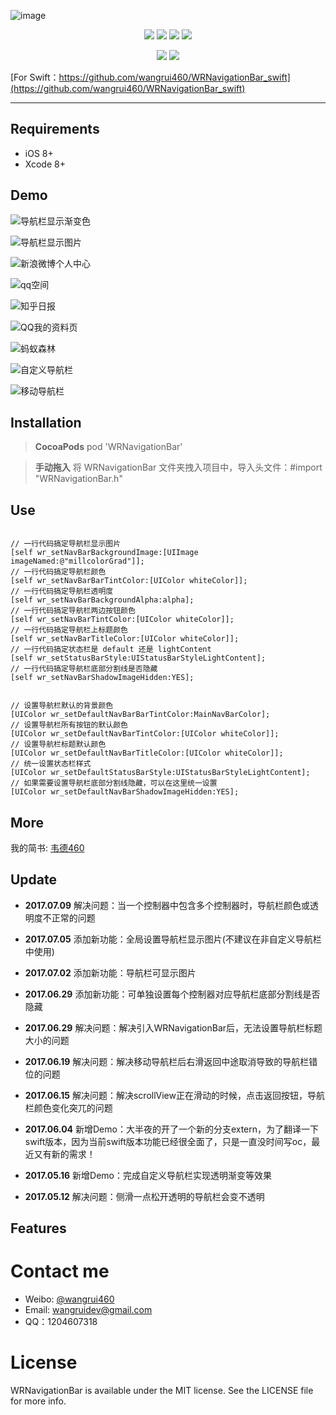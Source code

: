 ![image](https://github.com/wangrui460/WRNavigationBar/raw/master/screenshots/WRNavigationBar.png)

<p align="center">
<a href="https://github.com/wangrui460/WRNavigationBar"><img src="https://img.shields.io/badge/platform-iOS%208.0%2B-ff69b5152950834.svg"></a>
<a href="https://github.com/wangrui460/WRNavigationBar"><img src="https://img.shields.io/cocoapods/v/WRNavigationBar.svg?style=flat"></a>
<a href="https://github.com/wangrui460/WRNavigationBar_swift"><img src="https://img.shields.io/badge/Swift-compatible-orange.svg"></a>
<a href="https://github.com/wangrui460/WRNavigationBar/blob/master/LICENSE"><img src="https://img.shields.io/badge/license-MIT-green.svg?style=flat"></a>
</p>
<p align="center">
<a href="https://twitter.com/wangrui460"><img src="https://img.shields.io/twitter/url/http/shields.io.svg?style=social&maxAge=2592000"></a>
<a href="http://weibo.com/wangrui460"><img src="http://i67.tinypic.com/wbulbr.jpg"></a>
</p>

[For Swift：https://github.com/wangrui460/WRNavigationBar_swift](https://github.com/wangrui460/WRNavigationBar_swift)


------------------------------------------------------------

## Requirements
- iOS 8+
- Xcode 8+


## Demo 
![导航栏显示渐变色](https://github.com/wangrui460/WRNavigationBar_swift/raw/master/screenshots/导航栏显示渐变色.gif)

![导航栏显示图片](https://github.com/wangrui460/WRNavigationBar_swift/raw/master/screenshots/导航栏显示图片.gif)

![新浪微博个人中心](https://github.com/wangrui460/WRNavigationBar_swift/raw/master/screenshots/新浪微博个人中心.gif)

![qq空间](https://github.com/wangrui460/WRNavigationBar_swift/raw/master/screenshots/qq空间.gif)

![知乎日报](https://github.com/wangrui460/WRNavigationBar_swift/raw/master/screenshots/知乎日报.gif)

![QQ我的资料页](https://github.com/wangrui460/WRNavigationBar_swift/raw/master/screenshots/QQ我的资料页.gif)

![蚂蚁森林](https://github.com/wangrui460/WRNavigationBar_swift/raw/master/screenshots/蚂蚁森林.gif)

![自定义导航栏](https://github.com/wangrui460/WRNavigationBar_swift/raw/master/screenshots/自定义导航栏.gif)

![移动导航栏](https://github.com/wangrui460/WRNavigationBar_swift/raw/master/screenshots/移动导航栏.gif)


## Installation 
> **CocoaPods**
> pod 'WRNavigationBar'


> **手动拖入**
> 将 WRNavigationBar 文件夹拽入项目中，导入头文件：#import "WRNavigationBar.h"

## Use
<pre><code>
// 一行代码搞定导航栏显示图片
[self wr_setNavBarBackgroundImage:[UIImage imageNamed:@"millcolorGrad"]];
// 一行代码搞定导航栏颜色
[self wr_setNavBarBarTintColor:[UIColor whiteColor]];
// 一行代码搞定导航栏透明度
[self wr_setNavBarBackgroundAlpha:alpha];
// 一行代码搞定导航栏两边按钮颜色
[self wr_setNavBarTintColor:[UIColor whiteColor]];
// 一行代码搞定导航栏上标题颜色
[self wr_setNavBarTitleColor:[UIColor whiteColor]];
// 一行代码搞定状态栏是 default 还是 lightContent
[self wr_setStatusBarStyle:UIStatusBarStyleLightContent];
// 一行代码搞定导航栏底部分割线是否隐藏
[self wr_setNavBarShadowImageHidden:YES];
</code></pre>

<pre><code>
// 设置导航栏默认的背景颜色
[UIColor wr_setDefaultNavBarBarTintColor:MainNavBarColor];
// 设置导航栏所有按钮的默认颜色
[UIColor wr_setDefaultNavBarTintColor:[UIColor whiteColor]];
// 设置导航栏标题默认颜色
[UIColor wr_setDefaultNavBarTitleColor:[UIColor whiteColor]];
// 统一设置状态栏样式
[UIColor wr_setDefaultStatusBarStyle:UIStatusBarStyleLightContent];
// 如果需要设置导航栏底部分割线隐藏，可以在这里统一设置
[UIColor wr_setDefaultNavBarShadowImageHidden:YES];
</code></pre>


## More
我的简书: [韦德460](http://www.jianshu.com/p/7e92451ab0b2)


## Update
- **2017.07.09**
解决问题：当一个控制器中包含多个控制器时，导航栏颜色或透明度不正常的问题

- **2017.07.05**
添加新功能：全局设置导航栏显示图片(不建议在非自定义导航栏中使用)

- **2017.07.02**
添加新功能：导航栏可显示图片

- **2017.06.29**
添加新功能：可单独设置每个控制器对应导航栏底部分割线是否隐藏

- **2017.06.29**
解决问题：解决引入WRNavigationBar后，无法设置导航栏标题大小的问题

- **2017.06.19**
解决问题：解决移动导航栏后右滑返回中途取消导致的导航栏错位的问题

- **2017.06.15**
解决问题：解决scrollView正在滑动的时候，点击返回按钮，导航栏颜色变化突兀的问题

- **2017.06.04**
新增Demo：大半夜的开了一个新的分支extern，为了翻译一下swift版本，因为当前swift版本功能已经很全面了，只是一直没时间写oc，最近又有新的需求！

- **2017.05.16**
新增Demo：完成自定义导航栏实现透明渐变等效果

- **2017.05.12**
解决问题：侧滑一点松开透明的导航栏会变不透明


## Features

# Contact me
- Weibo: [@wangrui460](http://weibo.com/wangrui460)
- Email:  wangruidev@gmail.com
- QQ：1204607318

# License
WRNavigationBar is available under the MIT license. See the LICENSE file for more info.


